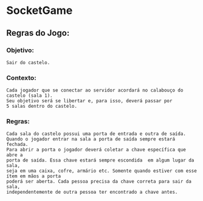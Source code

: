 # SocketGame

## Regras do Jogo:
 
### Objetivo: 
    Sair do castelo. 
 
### Contexto: 
    Cada jogador que se conectar ao servidor acordará no calabouço do castelo (sala 1). 
    Seu objetivo será se libertar e, para isso, deverá passar por 
    5 salas dentro do castelo.
    
### Regras: 
    Cada sala do castelo possui uma porta de entrada e outra de saída. 
    Quando o jogador entrar na sala a porta de saída sempre estará fechada. 
    Para abrir a porta o jogador deverá coletar a chave específica que abre a 
    porta de saída. Essa chave estará sempre escondida  em algum lugar da sala,
    seja em uma caixa, cofre, armário etc. Somente quando estiver com esse ítem em mãos a porta 
    poderá ser aberta. Cada pessoa precisa da chave correta para sair da sala, 
    independentemente de outra pessoa ter encontrado a chave antes. 
